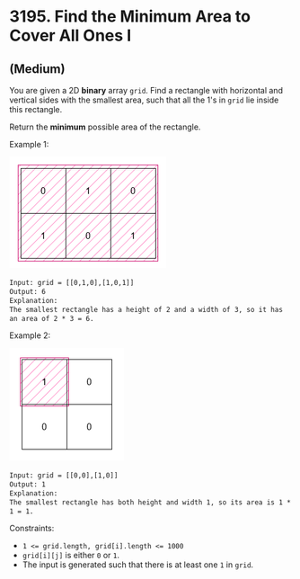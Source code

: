 # 3195. Find the Minimum Area to Cover All Ones I
## (Medium)

You are given a 2D **binary** array `grid`. Find a rectangle with horizontal and vertical sides with the smallest area, such that all the 1's in `grid` lie inside this rectangle.

Return the **minimum** possible area of the rectangle.

 

Example 1:

![alt text](image.png)

```
Input: grid = [[0,1,0],[1,0,1]]
Output: 6
Explanation:
The smallest rectangle has a height of 2 and a width of 3, so it has an area of 2 * 3 = 6.
```

Example 2:

![alt text](image-1.png)

```
Input: grid = [[0,0],[1,0]]
Output: 1
Explanation:
The smallest rectangle has both height and width 1, so its area is 1 * 1 = 1.
```

Constraints:

- `1 <= grid.length, grid[i].length <= 1000`
- `grid[i][j]` is either `0` or `1`.
- The input is generated such that there is at least one `1` in `grid`.